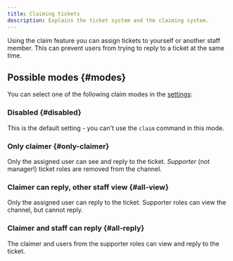 ```yaml
---
title: Claiming tickets
description: Explains the ticket system and the claiming system.
---
```


Using the claim feature you can assign tickets to yourself or another staff member.
This can prevent users from trying to reply to a ticket at the same time.

## Possible modes {#modes}

You can select one of the following claim modes in the [settings](https://tomatenkuchen.com/dashboard/settings#ticketClaiming):

### Disabled {#disabled}

This is the default setting - you can't use the `claim` command in this mode.

### Only claimer {#only-claimer}

Only the assigned user can see and reply to the ticket. *Supporter* (not manager!) ticket roles are removed from the channel.

### Claimer can reply, other staff view {#all-view}

Only the assigned user can reply to the ticket. Supporter roles can view the channel, but cannot reply.

### Claimer and staff can reply {#all-reply}

The claimer and users from the supporter roles can view and reply to the ticket.
